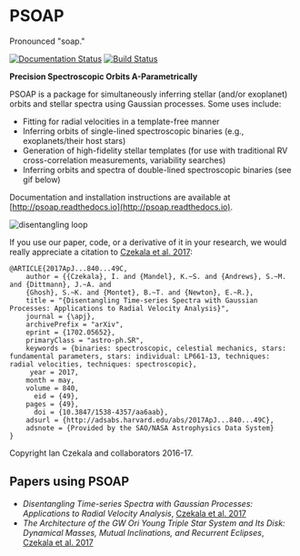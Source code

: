 # PSOAP
Pronounced "soap."

[![Documentation Status](https://readthedocs.org/projects/psoap/badge/?version=latest)](http://psoap.readthedocs.io/en/latest/?badge=latest) [![Build Status](https://travis-ci.org/iancze/PSOAP.svg?branch=master)](https://travis-ci.org/iancze/PSOAP)

**Precision Spectroscopic Orbits A-Parametrically**

PSOAP is a package for simultaneously inferring stellar (and/or exoplanet) orbits and stellar spectra using Gaussian processes. Some uses include:

* Fitting for radial velocities in a template-free manner
* Inferring orbits of single-lined spectroscopic binaries (e.g., exoplanets/their host stars)
* Generation of high-fidelity stellar templates (for use with traditional RV cross-correlation measurements, variability searches)
* Inferring orbits and spectra of double-lined spectroscopic binaries (see gif below)

Documentation and installation instructions are available at [http://psoap.readthedocs.io](http://psoap.readthedocs.io).

![disentangling loop](output.gif "disentangling loop")

If you use our paper, code, or a derivative of it in your research, we would really appreciate a citation to [Czekala et al. 2017](http://adsabs.harvard.edu/abs/2017ApJ...840...49C):

    @ARTICLE{2017ApJ...840...49C,
        author = {{Czekala}, I. and {Mandel}, K.~S. and {Andrews}, S.~M. and {Dittmann}, J.~A. and
        {Ghosh}, S.~K. and {Montet}, B.~T. and {Newton}, E.~R.},
        title = "{Disentangling Time-series Spectra with Gaussian Processes: Applications to Radial Velocity Analysis}",
        journal = {\apj},
        archivePrefix = "arXiv",
        eprint = {1702.05652},
        primaryClass = "astro-ph.SR",
        keywords = {binaries: spectroscopic, celestial mechanics, stars: fundamental parameters, stars: individual: LP661-13, techniques: radial velocities, techniques: spectroscopic},
         year = 2017,
        month = may,
        volume = 840,
          eid = {49},
        pages = {49},
          doi = {10.3847/1538-4357/aa6aab},
        adsurl = {http://adsabs.harvard.edu/abs/2017ApJ...840...49C},
        adsnote = {Provided by the SAO/NASA Astrophysics Data System}
    }

Copyright Ian Czekala and collaborators 2016-17.

## Papers using PSOAP

* *Disentangling Time-series Spectra with Gaussian Processes: Applications to Radial Velocity Analysis*, [Czekala et al. 2017](http://adsabs.harvard.edu/abs/2017ApJ...840...49C)
* *The Architecture of the GW Ori Young Triple Star System and Its Disk: Dynamical Masses, Mutual Inclinations, and Recurrent Eclipses*, [Czekala et al. 2017](http://adsabs.harvard.edu/abs/2017arXiv171003153C)
